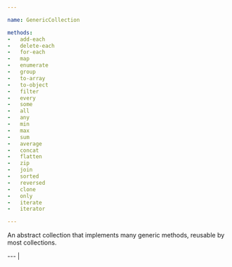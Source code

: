 ```yaml
---

name: GenericCollection

methods:
-   add-each
-   delete-each
-   for-each
-   map
-   enumerate
-   group
-   to-array
-   to-object
-   filter
-   every
-   some
-   all
-   any
-   min
-   max
-   sum
-   average
-   concat
-   flatten
-   zip
-   join
-   sorted
-   reversed
-   clone
-   only
-   iterate
-   iterator

---
```


An abstract collection that implements many generic methods, reusable by most
collections.

--- |

